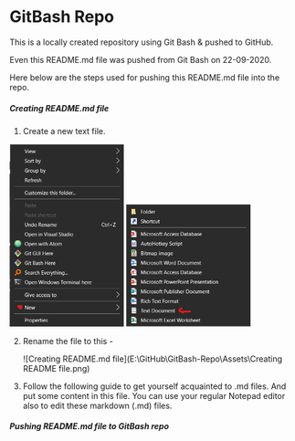 # GitBash Repo

This is a locally created repository using Git Bash & pushed to GitHub.

Even this README.md file was pushed from Git Bash on 22-09-2020.

Here below are the steps used for pushing this README.md file into the repo.

##### Creating README.md file

1.  Create a new text file.

   <img src="\Assets\Right click menu.png" alt="Right Click Menu" style="zoom:60%;" />

   <img src="\Assets\RIght click-New file.png" alt="New File" style="zoom:60%;" />

2. Rename the file to this -

   ![Creating README.md file](E:\GitHub\GitBash-Repo\Assets\Creating README file.png)

3. Follow the following guide to get yourself acquainted to .md files. And put some content in this file.  You can use your regular Notepad editor also to edit these markdown (.md) files.

   [Markdown Guide]: https://www.markdownguide.org/	"Markdown Guide by  Matt Cone"




##### Pushing README.md file to GitBash repo

